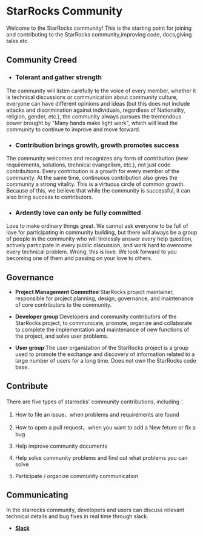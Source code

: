 # StarRocks Community
Welcome to the StarRocks community!
This is the starting point for joining and contributing to the StarRocks community,improving code, docs,giving talks etc.

## Community Creed
* ### Tolerant and gather strength
The community will listen carefully to the voice of every member, whether it is technical 
discussions or communication about community culture, everyone can have different opinions and 
ideas (but this does not include attacks and discrimination against individuals, regardless of Nationality, religion, gender, etc.), 
the community always pursues the tremendous power brought by "Many hands make light work", which will lead the community to continue
to improve and move forward.

* ### Contribution brings growth, growth promotes success
The community welcomes and recognizes any form of contribution (new requirements, solutions, technical evangelism, etc.), 
not just code contributions. Every contribution is a growth for every member of the community. At the same time, 
continuous contribution also gives the community a strong vitality. This is a virtuous circle of common growth. Because of this, 
we believe that while the community is successful, it can also bring success to contributors.

* ### Ardently love can only be fully committed
Love to make ordinary things great. We cannot ask everyone to be full of love for participating in community building, 
but there will always be a group of people in the community who will tirelessly answer every help question, 
actively participate in every public discussion, and work hard to overcome every technical problem. Wrong, 
this is love. We look forward to you becoming one of them and passing on your love to others.

## Governance
+ **Project Management Committee**:StarRocks project maintainer, responsible for project planning, design, governance, 
and maintenance of core contributors to the community.  

+ **Developer group**:Developers and community contributors of the StarRocks project, to communicate, promote, organize and 
collaborate to complete the implementation and maintenance of new functions of the project, and solve user problems.  

+ **User group**:The user organization of the StarRocks project is a group used to promote the exchange and 
discovery of information related to a large number of users for a long time. Does not own the StarRocks code base.

## Contribute

There are five types of starrocks' community contributions, including：

1. How to file an issue，when problems and requirements are found

2. How to open a pull request，when you want to add a New feture or fix a bug

3. Help improve community documents

4. Help solve community problems and find out what problems you can solve

5. Participate / organize community communication

## Communicating

In the starrocks community, developers and users can discuss relevant technical details and bug fixes in real time through slack.
+ [**Slack**](https://join.slack.com/t/starrocks/shared_invite/zt-z5zxqr0k-U5lrTVlgypRIV8RbnCIAzg)

